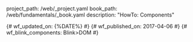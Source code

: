 project_path: /web/_project.yaml
book_path: /web/fundamentals/_book.yaml
description: "HowTo: Components"

{# wf_updated_on: {%DATE%} #}
{# wf_published_on: 2017-04-06 #}
{# wf_blink_components: Blink>DOM #}

